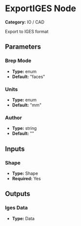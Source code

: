 
# ExportIGES Node

**Category:** IO / CAD

Export to IGES format

## Parameters


### Brep Mode
- **Type:** enum
- **Default:** "faces"





### Units
- **Type:** enum
- **Default:** "mm"





### Author
- **Type:** string
- **Default:** ""





## Inputs


### Shape
- **Type:** Shape
- **Required:** Yes



## Outputs


### Iges Data
- **Type:** Data





